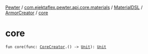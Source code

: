 [Pewter](../../../index.md) / [com.ejektaflex.pewter.api.core.materials](../../index.md) / [MaterialDSL](../index.md) / [ArmorCreator](index.md) / [core](./core.md)

# core

`fun core(func: `[`CoreCreator`](-core-creator/index.md)`.() -> `[`Unit`](https://kotlinlang.org/api/latest/jvm/stdlib/kotlin/-unit/index.html)`): `[`Unit`](https://kotlinlang.org/api/latest/jvm/stdlib/kotlin/-unit/index.html)